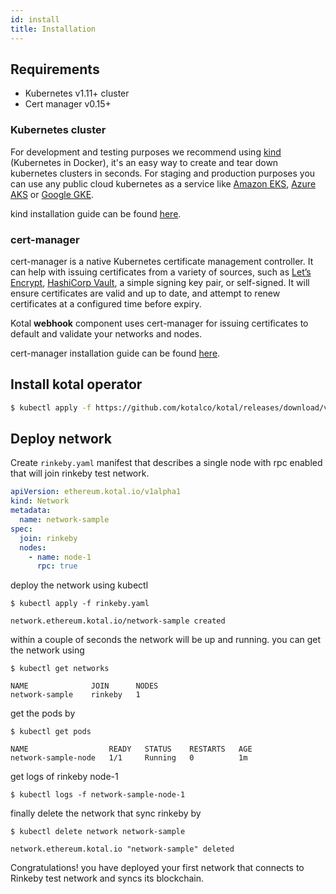 ```yaml
---
id: install
title: Installation
---
```


## Requirements
* Kubernetes v1.11+ cluster
* Cert manager v0.15+

### Kubernetes cluster
For development and testing purposes we recommend using [kind](https://kind.sigs.k8s.io/) (Kubernetes in Docker), it's an easy way to create and tear down kubernetes clusters in seconds.
For staging and production purposes you can use any public cloud kubernetes as a service like [Amazon EKS](https://aws.amazon.com/eks/), [Azure AKS](https://azure.microsoft.com/en-us/services/kubernetes-service/) or [Google GKE](https://cloud.google.com/kubernetes-engine).

kind installation guide can be found [here](https://kind.sigs.k8s.io/docs/user/quick-start/).

### cert-manager 
cert-manager is a native Kubernetes certificate management controller. It can help with issuing certificates from a variety of sources, such as [Let’s Encrypt](https://letsencrypt.org), [HashiCorp Vault](https://www.vaultproject.io/), a simple signing key pair, or self-signed. It will ensure certificates are valid and up to date, and attempt to renew certificates at a configured time before expiry.

Kotal **webhook** component uses cert-manager for issuing certificates to default and validate your networks and nodes.

cert-manager installation guide can be found [here](https://cert-manager.io/docs/installation/).


## Install kotal operator

```bash
$ kubectl apply -f https://github.com/kotalco/kotal/releases/download/v0.1-alpha.1/kotal.yaml
```

## Deploy network

Create `rinkeby.yaml` manifest that describes a single node with rpc enabled that will join rinkeby test network.

```yaml
apiVersion: ethereum.kotal.io/v1alpha1
kind: Network
metadata:
  name: network-sample
spec:
  join: rinkeby
  nodes:
    - name: node-1
      rpc: true
```

deploy the network using kubectl

```
$ kubectl apply -f rinkeby.yaml

network.ethereum.kotal.io/network-sample created
```

within a couple of seconds the network will be up and running. you can get the network using

``` {1}
$ kubectl get networks

NAME              JOIN      NODES
network-sample    rinkeby   1
```

get the pods by

``` {1}
$ kubectl get pods

NAME                  READY   STATUS    RESTARTS   AGE
network-sample-node   1/1     Running   0          1m
```

get logs of rinkeby node-1

``` {1}
$ kubectl logs -f network-sample-node-1
```

finally delete the network that sync rinkeby by

```
$ kubectl delete network network-sample

network.ethereum.kotal.io "network-sample" deleted
```

Congratulations! you have deployed your first network that connects to Rinkeby test network and syncs its blockchain.
